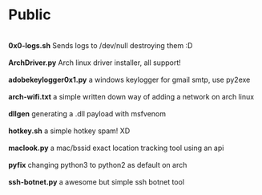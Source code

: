 # Public
<br>
<strong>0x0-logs.sh</strong> Sends logs to /dev/null destroying them :D</br>
<br><strong>ArchDriver.py</strong> Arch linux driver installer, all support!</br>
<br><strong>adobekeylogger0x1.py</strong> a windows keylogger for gmail smtp, use py2exe</br>
<br><strong>arch-wifi.txt</strong> a simple written down way of adding a network on arch linux</br>
<br><strong>dllgen</strong> generating a .dll payload with msfvenom</br>
<br><strong>hotkey.sh</strong> a simple hotkey spam! XD</br>
<br><strong>maclook.py</strong> a mac/bssid exact location tracking tool using an api</br>
<br><strong>pyfix</strong> changing python3 to python2 as default on arch</br>
<br><strong>ssh-botnet.py</strong> a awesome but simple ssh botnet tool</br>

